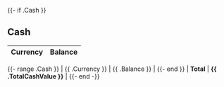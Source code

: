 {{- if .Cash }}

## Cash

| Currency | Balance |
|:---|---:|
{{- range .Cash }}
| {{ .Currency }} | {{ .Balance }} |
{{- end }}
| **Total** | **{{ .TotalCashValue }}** |
{{- end -}}